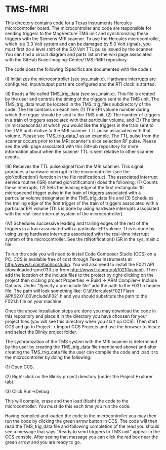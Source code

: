 # TMS-fMRI
This directory contains code for a Texas Instruments Hercules microcontroller board. The microcontroller and code are responsible for sending triggers to the MagVenture TMS unit and synchronizing these triggers with the Siemens MRI scanner. To use the Hercules microcontroller, which is a 3.3 Volt system and can be damaged by 5.0 Volt signals, you must first do a level shift of the 5.0 Volt TTL pulse issued by the scanner. You can find a circuit diagram and parts list on the wiki page associated with the GitHub Brain-Imaging-Center/TMS-fMRI repository.

The code does the following (Specifics are documented with the code.):

(I) Initializes the microcontroller (see sys_main.c). Hardware interrupts are configured, input/output ports are configured and the RTI clock is started.

(II) Reads a file called TMS_trig_data (see sys_main.c). This file is created by the user and controls the timing of the triggers sent to the TMS unit. The TMS_trig_data must be located in the TMS_trig_files subdirectory of the code. The file contains on each line: (1) The EPI volume number during which the trigger should be sent to the TMS unit, (2) The number of triggers in a train of triggers associated with that particular volume, and (3) The time (in microseconds) at which you would like the triggers in the train sent to the TMS unit relative to the MRI scanner TTL pulse associated with that volume. Please see TMS_trig_data_1 as an example. The TTL pulse from the scanner occurs prior to the MRI scanner's slice selection RF pulse. Please see the wiki page associated with this GitHub repository for more information about when the scanner TTL is sent relative to other scanner events.

(III) Receives the TTL pulse signal from the MRI scanner. This signal produces a hardware interrupt in the microcontroller (see the gioNotification() function in the file notification.c). The associated interrupt service routine (ISR) named gioNotification() does the following: (1) Counts these interrupts, (2) Sets the leading edge of the first rectangular 10 microsecond trigger pulse in the train of triggers associated with a particular volume designated in the TMS_trig_data file and (3) Schedules the trailing edge of the first trigger of the train of triggers associated with a particular EPI volume (This is done by using hardware interrupts associated with the real-time interrupt system of the microcontroller).

(IV) Schedules successive leading and trailing edges of the rest of the triggers in a train associated with a particular EPI volume. This is done by using using hardware interrupts associated with the real-time interrupt system of the microcontroller. See the rtiNotification() ISR in the sys_main.c file.

To run the code you will need to install Code Composer Studio (CCS) on a PC. CCS is available free of cost through Texas Instruments at http://www.ti.com/tool/ccstudio. You will also need to install the F021 API (downloaded spnc033.zip from http://www.ti.com/tool/f021flashapi). Then add the location of the include files to the project by right-clicking on the project then clicking project Properties -> Build -> ARM Compiler-> Include Options. Under "Specify a preinclude file" add the path to the F021.h header file. The path will look something like: C:\ti\Hercules\F021 Flash API\02.01.00\include\F021.h and you should substitute the path to the F021.h file on your machine. 

Once the above installation steps are done you may download the code in this repository and place it in the directory you have choosen for your project files (you will see this directory when you start up CCS). Then start CCS and go to Project -> Import CCS Projects and use the browser to locate and select the Blinky project folder. 

The sychronization of the TMS system with the MRI scanner is determined by the user by creating the TMS_trig_data file (mentioned above) and after creating the TMS_trig_data file the user can compile the code and load it to the microcontroller by doing the following:

(1) Open CCS.

(2) Right-click on the Blinky project directory (under the Project Explorer tab).

(3) Click Run->Debug

This will compile, erase and then load (flash) the code to the microcontroller. You must do this each time you run the code. 

Having compiled and loaded the code to the microcontroller you may then run the code by clicking the green arrow button in CCS. The code will then read the TMS_trig_data file and following completion of the read you should see a message that says "Ready to send triggers to TMS unit" appear in the CCS console. After seeing that message you can click the red box near the green arrow and you are ready to go. 



